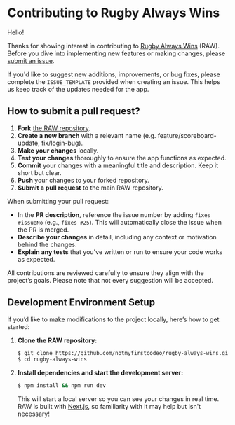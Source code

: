 # Contributing to Rugby Always Wins

Hello!

Thanks for showing interest in contributing to [Rugby Always Wins](https://github.com/notmyfirstcodeo/rugby-always-wins) (RAW). Before you dive into implementing new features or making changes, please [submit an issue](https://github.com/notmyfirstcodeo/rugby-always-wins/issues/new).

If you'd like to suggest new additions, improvements, or bug fixes, please complete the `ISSUE_TEMPLATE` provided when creating an issue. This helps us keep track of the updates needed for the app.

## How to submit a pull request?

1. **Fork** [the RAW repository](https://github.com/notmyfirstcodeo/rugby-always-wins/fork).
2. **Create a new branch** with a relevant name (e.g. feature/scoreboard-update, fix/login-bug).
3. **Make your changes** locally.
4. **Test your changes** thoroughly to ensure the app functions as expected.
5. **Commit** your changes with a meaningful title and description. Keep it short but clear.
6. **Push** your changes to your forked repository.
7. **Submit a pull request** to the main RAW repository.

When submitting your pull request:

- In the **PR description**, reference the issue number by adding `fixes #issueNo` (e.g., `fixes #25`). This will automatically close the issue when the PR is merged.
- **Describe your changes** in detail, including any context or motivation behind the changes.
- **Explain any tests** that you've written or run to ensure your code works as expected.

All contributions are reviewed carefully to ensure they align with the project’s goals. Please note that not every suggestion will be accepted.

## Development Environment Setup

If you’d like to make modifications to the project locally, here’s how to get started:

1. **Clone the RAW repository:**

    ```bash
    $ git clone https://github.com/notmyfirstcodeo/rugby-always-wins.git
    $ cd rugby-always-wins
    ```

2. **Install dependencies and start the development server:**

    ```bash
    $ npm install && npm run dev
    ```

   This will start a local server so you can see your changes in real time. RAW is built with [Next.js](http://nextjs.org), so familiarity with it may help but isn't necessary!
